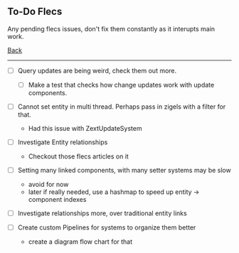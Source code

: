 To-Do Flecs
-----

Any pending flecs issues, don't fix them constantly as it interupts main work.

[Back](todo-main.md)

-----

- [ ] Query updates are being weird, check them out more.
    - [ ] Make a test that checks how change updates work with update components.

- [ ] Cannot set entity in multi thread. Perhaps pass in zigels with a filter for that.
    - Had this issue with ZextUpdateSystem
    
- [ ] Investigate Entity relationships
    - Checkout those flecs articles on it

- [ ] Setting many linked components, with many setter systems may be slow
    - avoid for now
    - later if really needed, use a hashmap to speed up entity -> component indexes

- [ ] Investigate relationships more, over traditional entity links

- [ ] Create custom Pipelines for systems to organize them better
    - create a diagram flow chart for that